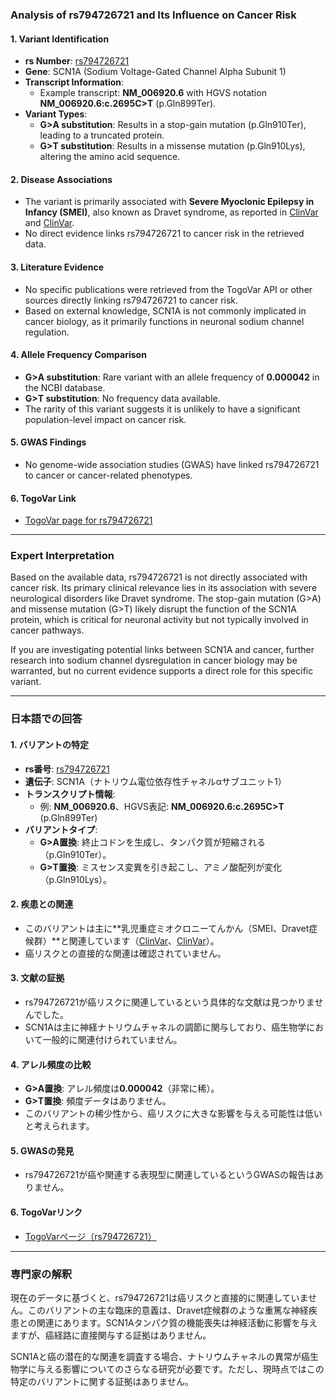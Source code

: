 ### Analysis of rs794726721 and Its Influence on Cancer Risk

#### 1. **Variant Identification**
   - **rs Number**: [rs794726721](https://identifiers.org/dbsnp/rs794726721)
   - **Gene**: SCN1A (Sodium Voltage-Gated Channel Alpha Subunit 1)
   - **Transcript Information**:
     - Example transcript: **NM_006920.6** with HGVS notation **NM_006920.6:c.2695C>T** (p.Gln899Ter).
   - **Variant Types**:
     - **G>A substitution**: Results in a stop-gain mutation (p.Gln910Ter), leading to a truncated protein.
     - **G>T substitution**: Results in a missense mutation (p.Gln910Lys), altering the amino acid sequence.

#### 2. **Disease Associations**
   - The variant is primarily associated with **Severe Myoclonic Epilepsy in Infancy (SMEI)**, also known as Dravet syndrome, as reported in [ClinVar](https://www.ncbi.nlm.nih.gov/clinvar/variation/495243) and [ClinVar](https://www.ncbi.nlm.nih.gov/clinvar/variation/189874).
   - No direct evidence links rs794726721 to cancer risk in the retrieved data.

#### 3. **Literature Evidence**
   - No specific publications were retrieved from the TogoVar API or other sources directly linking rs794726721 to cancer risk.
   - Based on external knowledge, SCN1A is not commonly implicated in cancer biology, as it primarily functions in neuronal sodium channel regulation.

#### 4. **Allele Frequency Comparison**
   - **G>A substitution**: Rare variant with an allele frequency of **0.000042** in the NCBI database.
   - **G>T substitution**: No frequency data available.
   - The rarity of this variant suggests it is unlikely to have a significant population-level impact on cancer risk.

#### 5. **GWAS Findings**
   - No genome-wide association studies (GWAS) have linked rs794726721 to cancer or cancer-related phenotypes.

#### 6. **TogoVar Link**
   - [TogoVar page for rs794726721](https://togovar.org/variant/rs794726721)

---

### Expert Interpretation
Based on the available data, rs794726721 is not directly associated with cancer risk. Its primary clinical relevance lies in its association with severe neurological disorders like Dravet syndrome. The stop-gain mutation (G>A) and missense mutation (G>T) likely disrupt the function of the SCN1A protein, which is critical for neuronal activity but not typically involved in cancer pathways.

If you are investigating potential links between SCN1A and cancer, further research into sodium channel dysregulation in cancer biology may be warranted, but no current evidence supports a direct role for this specific variant.

---

### 日本語での回答

#### 1. **バリアントの特定**
   - **rs番号**: [rs794726721](https://identifiers.org/dbsnp/rs794726721)
   - **遺伝子**: SCN1A（ナトリウム電位依存性チャネルαサブユニット1）
   - **トランスクリプト情報**:
     - 例: **NM_006920.6**、HGVS表記: **NM_006920.6:c.2695C>T** (p.Gln899Ter)
   - **バリアントタイプ**:
     - **G>A置換**: 終止コドンを生成し、タンパク質が短縮される（p.Gln910Ter）。
     - **G>T置換**: ミスセンス変異を引き起こし、アミノ酸配列が変化（p.Gln910Lys）。

#### 2. **疾患との関連**
   - このバリアントは主に**乳児重症ミオクロニーてんかん（SMEI、Dravet症候群）**と関連しています（[ClinVar](https://www.ncbi.nlm.nih.gov/clinvar/variation/495243)、[ClinVar](https://www.ncbi.nlm.nih.gov/clinvar/variation/189874)）。
   - 癌リスクとの直接的な関連は確認されていません。

#### 3. **文献の証拠**
   - rs794726721が癌リスクに関連しているという具体的な文献は見つかりませんでした。
   - SCN1Aは主に神経ナトリウムチャネルの調節に関与しており、癌生物学において一般的に関連付けられていません。

#### 4. **アレル頻度の比較**
   - **G>A置換**: アレル頻度は**0.000042**（非常に稀）。
   - **G>T置換**: 頻度データはありません。
   - このバリアントの稀少性から、癌リスクに大きな影響を与える可能性は低いと考えられます。

#### 5. **GWASの発見**
   - rs794726721が癌や関連する表現型に関連しているというGWASの報告はありません。

#### 6. **TogoVarリンク**
   - [TogoVarページ（rs794726721）](https://togovar.org/variant/rs794726721)

---

### 専門家の解釈
現在のデータに基づくと、rs794726721は癌リスクと直接的に関連していません。このバリアントの主な臨床的意義は、Dravet症候群のような重篤な神経疾患との関連にあります。SCN1Aタンパク質の機能喪失は神経活動に影響を与えますが、癌経路に直接関与する証拠はありません。

SCN1Aと癌の潜在的な関連を調査する場合、ナトリウムチャネルの異常が癌生物学に与える影響についてのさらなる研究が必要です。ただし、現時点ではこの特定のバリアントに関する証拠はありません。